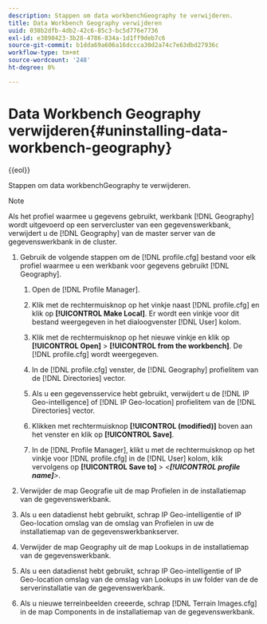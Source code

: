 ```yaml
---
description: Stappen om data workbenchGeography te verwijderen.
title: Data Workbench Geography verwijderen
uuid: 038b2dfb-4db2-42c6-85c3-bc5d776e7736
exl-id: e3898423-3b28-4786-834a-1d1ff9deb7c6
source-git-commit: b1dda69a606a16dccca30d2a74c7e63dbd27936c
workflow-type: tm+mt
source-wordcount: '248'
ht-degree: 0%

---
```


# Data Workbench Geography verwijderen{#uninstalling-data-workbench-geography}

{{eol}}

Stappen om data workbenchGeography te verwijderen.

>[!NOTE]
>
>Als het profiel waarmee u gegevens gebruikt, werkbank [!DNL Geography] wordt uitgevoerd op een servercluster van een gegevenswerkbank, verwijdert u de [!DNL Geography] van de master server van de gegevenswerkbank in de cluster.

1. Gebruik de volgende stappen om de [!DNL profile.cfg] bestand voor elk profiel waarmee u een werkbank voor gegevens gebruikt [!DNL Geography].

   1. Open de [!DNL Profile Manager].
   1. Klik met de rechtermuisknop op het vinkje naast [!DNL profile.cfg] en klik op **[!UICONTROL Make Local]**. Er wordt een vinkje voor dit bestand weergegeven in het dialoogvenster [!DNL User] kolom.

   1. Klik met de rechtermuisknop op het nieuwe vinkje en klik op **[!UICONTROL Open]** > **[!UICONTROL from the workbench]**. De [!DNL profile.cfg] wordt weergegeven.

   1. In de [!DNL profile.cfg] venster, de [!DNL Geography] profielitem van de [!DNL Directories] vector.

   1. Als u een gegevensservice hebt gebruikt, verwijdert u de [!DNL IP Geo-intelligence] of [!DNL IP Geo-location] profielitem van de [!DNL Directories] vector.

   1. Klikken met rechtermuisknop **[!UICONTROL (modified)]** boven aan het venster en klik op **[!UICONTROL Save]**.

   1. In de [!DNL Profile Manager], klikt u met de rechtermuisknop op het vinkje voor [!DNL profile.cfg] in de [!DNL User] kolom, klik vervolgens op **[!UICONTROL Save to]** > *&lt;**[!UICONTROL profile name]**>*.

1. Verwijder de map Geografie uit de map Profielen in de installatiemap van de gegevenswerkbank.
1. Als u een datadienst hebt gebruikt, schrap IP Geo-intelligentie of IP Geo-location omslag van de omslag van Profielen in uw de installatiemap van de gegevenswerkbankserver.
1. Verwijder de map Geography uit de map Lookups in de installatiemap van de gegevenswerkbank.
1. Als u een datadienst hebt gebruikt, schrap IP Geo-intelligentie of IP Geo-location omslag van de omslag van Lookups in uw folder van de de serverinstallatie van de gegevenswerkbank.
1. Als u nieuwe terreinbeelden creeerde, schrap [!DNL Terrain Images.cfg] in de map Components in de installatiemap van de gegevenswerkbank.
